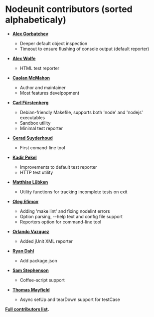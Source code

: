 Nodeunit contributors (sorted alphabeticaly)
============================================

* **[Alex Gorbatchev](https://github.com/alexgorbatchev)**

  * Deeper default object inspection
  * Timeout to ensure flushing of console output (default reporter)

* **[Alex Wolfe](https://github.com/alexkwolfe)**

  * HTML test reporter

* **[Caolan McMahon](https://github.com/caolan)**

  * Author and maintainer
  * Most features develpopment

* **[Carl Fürstenberg](https://github.com/azatoth)**

  * Debian-friendly Makefile, supports both 'node' and 'nodejs' executables
  * Sandbox utility
  * Minimal test reporter

* **[Gerad Suyderhoud](https://github.com/gerad)**

  * First comand-line tool

* **[Kadir Pekel](https://github.com/coffeemate)**

  * Improvements to default test reporter
  * HTTP test utility

* **[Matthias Lübken](https://github.com/luebken)**

  * Utility functions for tracking incomplete tests on exit

* **[Oleg Efimov](https://github.com/Sannis)**

  * Adding 'make lint' and fixing nodelint errors
  * Option parsing, --help text and config file support
  * Reporters option for command-line tool

* **[Orlando Vazquez](https://github.com/orlandov)**

  * Added jUnit XML reporter

* **[Ryan Dahl](https://github.com/ry)**

  * Add package.json

* **[Sam Stephenson](https://github.com/sstephenson)**

  * Coffee-script support

* **[Thomas Mayfield](https://github.com/thegreatape)**

  * Async setUp and tearDown support for testCase

**[Full contributors list](https://github.com/caolan/nodeunit/contributors).**